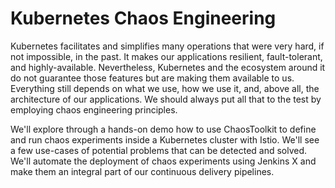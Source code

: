 # Kubernetes Chaos Engineering

Kubernetes facilitates and simplifies many operations that were very hard, if not impossible, in the past. It makes our applications resilient, fault-tolerant, and highly-available. Nevertheless, Kubernetes and the ecosystem around it do not guarantee those features but are making them available to us. Everything still depends on what we use, how we use it, and, above all, the architecture of our applications. We should always put all that to the test by employing chaos engineering principles.

We'll explore through a hands-on demo how to use ChaosToolkit to define and run chaos experiments inside a Kubernetes cluster with Istio. We'll see a few use-cases of potential problems that can be detected and solved. We'll automate the deployment of chaos experiments using Jenkins X and make them an integral part of our continuous delivery pipelines.